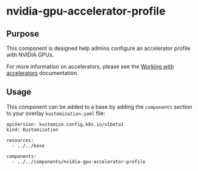 # nvidia-gpu-accelerator-profile

## Purpose
This component is designed help admins configure an accelerator profile with NVIDIA GPUs.

For more information on accelerators, please see the [Working with accelerators](https://access.redhat.com/documentation/en-us/red_hat_openshift_ai_self-managed/2-latest/html/working_on_data_science_projects/working-with-accelerators_accelerators) documentation.

## Usage

This component can be added to a base by adding the `components` section to your overlay `kustomization.yaml` file:

```
apiVersion: kustomize.config.k8s.io/v1beta1
kind: Kustomization

resources:
  - ../../base

components:
  - ../../components/nvidia-gpu-accelerator-profile
```
